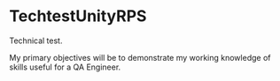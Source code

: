 # TechtestUnityRPS
 Technical test.

My primary objectives will be to demonstrate my working knowledge of skills useful for
a QA Engineer.